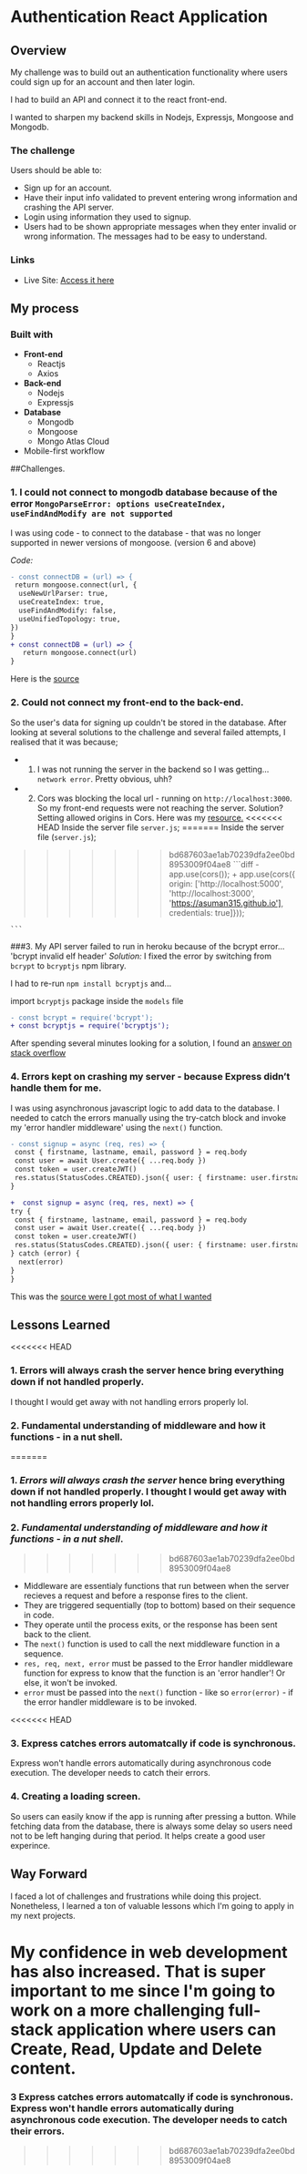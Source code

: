 

# Authentication React Application 

## Overview
My challenge was to build out an authentication functionality where users could sign up for an account and then later login.

I had to build an API and connect it to the react front-end. 

I wanted to sharpen my backend skills in Nodejs, Expressjs, Mongoose and Mongodb.

### The challenge

Users should be able to:

- Sign up for an account.
- Have their input info validated to prevent entering wrong information and crashing the API server.
- Login using information they used to signup.
- Users had to be shown appropriate messages when they enter invalid or wrong information. The messages had to be easy to understand.

### Links

- Live Site: [Access it here](https://asuman315.github.io/Signup/)

## My process

### Built with

- **Front-end**
  - Reactjs
  - Axios
- **Back-end**
  - Nodejs
  - Expressjs
- **Database**
  - Mongodb
  - Mongoose
  - Mongo Atlas Cloud
- Mobile-first workflow

##Challenges.
### 1. I could not connect to mongodb database because of the error `MongoParseError: options useCreateIndex, useFindAndModify are not supported`

I was using code - to connect to the database - that was no longer supported in newer versions of mongoose. (version 6 and above)

*Code:* 
   ```diff
   - const connectDB = (url) => {
    return mongoose.connect(url, {
     useNewUrlParser: true,
     useCreateIndex: true,
     useFindAndModify: false,
     useUnifiedTopology: true,
  })
}
   + const connectDB = (url) => {
      return mongoose.connect(url)
}
   ```
   Here is the [source](https://stackoverflow.com/questions/68958221/mongoparseerror-options-usecreateindex-usefindandmodify-are-not-supported)

### 2. Could not connect my front-end to the back-end.

   So the user's data for signing up couldn't be stored in the database. After looking at several solutions to the challenge and  several failed attempts, I realised that it was because;
   - 1. I was not running the server in the backend so I was getting... `network error`. Pretty obvious, uhh?
   - 2. Cors was blocking the local url - running on `http://localhost:3000`. So my front-end requests were not reaching the server.
   Solution? Setting allowed origins in Cors. Here was my [resource.](https://stackoverflow.com/questions/45980173/react-axios-network-error)
<<<<<<< HEAD
   Inside the server file `server.js`;
=======
   Inside the server file (`server.js`);
>>>>>>> bd687603ae1ab70239dfa2ee0bd8953009f04ae8
    ```diff
    - app.use(cors());
    + app.use(cors({ origin: ['http://localhost:5000', 'http://localhost:3000', 'https://asuman315.github.io'], credentials: true]}));
    
    ```

###3. My API server failed to run in heroku because of the bcrypt error...
  'bcrypt invalid elf header'
  *Solution:* I fixed the error by switching from `bcrypt` to `bcryptjs` npm library.

  I had to re-run `npm install bcryptjs` and... 
  
  import `bcryptjs` package inside the `models` file
  ```diff
  - const bcrypt = require('bcrypt');
  + const bcryptjs = require('bcryptjs');
  ```
  
  After spending several minutes looking for a solution, I found an [answer on stack overflow](https://stackoverflow.com/questions/15809611/bcrypt-invalid-elf-header-when-running-node-app/68204439#68204439?newreg=7399f7da25c348aaaa2f02f9a8bde257)

  ### 4. Errors kept on crashing my server - because Express didn’t handle them for me.

  I was using asynchronous javascript logic to add data to the database. I needed to catch the errors manually using the try-catch block and invoke my 'error handler middleware' using the `next()` function. 

  ```diff
 - const signup = async (req, res) => {
   const { firstname, lastname, email, password } = req.body
   const user = await User.create({ ...req.body })
   const token = user.createJWT()
   res.status(StatusCodes.CREATED).json({ user: { firstname: user.firstname, lastname: user.lastname }, token })
}

 +  const signup = async (req, res, next) => {
  try {
   const { firstname, lastname, email, password } = req.body
   const user = await User.create({ ...req.body })
   const token = user.createJWT()
   res.status(StatusCodes.CREATED).json({ user: { firstname: user.firstname, lastname: user.lastname }, token })
  } catch (error) {
    next(error)
  }
}
```
This was the [source were I got most of what I wanted](https://scoutapm.com/blog/express-error-handling)

## Lessons Learned
<<<<<<< HEAD
### 1. Errors will always crash the server hence bring everything down if not handled properly. 
I thought I would get away with not handling errors properly lol.

### 2. Fundamental understanding of middleware and how it functions - in a nut shell. 
=======
### 1. *Errors will always crash the server* hence bring everything down if not handled properly. I thought I would get away with not handling errors properly lol.

### 2. *Fundamental understanding of middleware and how it functions - in a nut shell*. 
>>>>>>> bd687603ae1ab70239dfa2ee0bd8953009f04ae8
 - Middleware are essentialy functions that run between when the server recieves a request and before a response fires to the client.
  - They are triggered sequentially (top to bottom) based on their sequence in code.
  - They operate until the process exits, or the response has been sent back to the client.
  - The `next()` function is used to call the next middleware function in a sequence.
  - `res, req, next, error` must be passed to the Error handler middleware function for express to know that the function is an 'error handler'! Or else, it won't be invoked.
  - `error` must be passed into the `next()` function - like so `error(error)` - if the error handler middleware is to be invoked.

<<<<<<< HEAD
### 3. Express catches errors automatcally if code is synchronous. 

  Express won't handle errors automatically during asynchronous code execution. The developer needs to catch their errors.

### 4. Creating a loading screen.
   So users can easily know if the app is running after pressing a button.
   While fetching data from the database, there is always some delay so users need not to be left hanging during that period. It helps create a good user experince.


## Way Forward

I faced a lot of challenges and frustrations while doing this project. Nonetheless, I learned a ton of valuable lessons which I'm going to apply in my next projects.

My confidence in web development has also increased. That is super important to me since I'm going to work on a more challenging full-stack application where users can Create, Read, Update and Delete content.
=======
### 3 Express catches errors automatcally if code is synchronous. Express won't handle errors automatically during asynchronous code execution. The developer needs to catch their errors.
>>>>>>> bd687603ae1ab70239dfa2ee0bd8953009f04ae8


